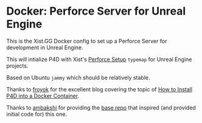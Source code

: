 
# Docker: Perforce Server for Unreal Engine

This is the Xist.GG Docker config to set up a Perforce Server
for development in Unreal Engine.

This will intialize P4D with Xist's
[Perforce Setup](https://github.com/XistGG/Perforce-Setup)
`typemap` for Unreal Engine projects.

Based on Ubuntu `jammy` which should be relatively stable.

Thanks to [froyok]()
for the excellent blog covering the topic of
[How to Install P4D into a Docker Container]((https://www.froyok.fr/blog/2018-09-setting-up-perforce-with-docker-for-unreal-engine-4/)).

Thanks to [ambakshi](https://github.com/ambakshi/)
for providing the [base repo](https://github.com/ambakshi/docker-perforce/tree/master/perforce-server)
that inspired (and provided initial code for) this one.
